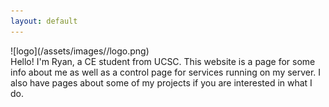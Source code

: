 ```yaml
---
layout: default
---
```

<div class="home-image-container" markdown="1">
  ![logo](/assets/images//logo.png)
  <div class="text-block" markdown="1">
  Hello! I'm Ryan, a CE student from UCSC. This website is a page for some info about me as well as a control page for services running on my server. I also have pages about some of my projects if you are interested in what I do.
  </div>
</div>